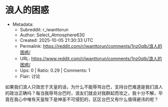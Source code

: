 # 浪人的困惑

- Metadata:
  - Subreddit: r_iwanttorun
  - Author: Select_Atmosphere630
  - Created: 2025-10-05 21:30:33 UTC
  - Permalink: https://reddit.com/r/iwanttorun/comments/1nz0qlb/浪人的困惑/
  - URL: https://www.reddit.com/r/iwanttorun/comments/1nz0qlb/浪人的困惑/
  - Ups: 0 | Ratio: 0.29 | Comments: 1
  - Flair: 讨论


如果我们浪人只效忠于天皇的话，为什么不能辱骂台巴，支持台巴难道是我们浪人的政治正确吗？每当我辱骂台巴时，浪友们就会对我群起而攻之，我十分不解，毕竟在我心中唯有天皇陛下是神圣不可侵犯的，区区台巴又有什么值得避讳的呢？


